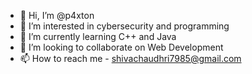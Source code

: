 - 👋 Hi, I’m @p4xton
- 👀 I’m interested in cybersecurity and programming
- 🌱 I’m currently learning C++ and Java
- 💞️ I’m looking to collaborate on Web Development
- 📫 How to reach me - shivachaudhri7985@gmail.com

<!---
p4xton/p4xton is a ✨ special ✨ repository because its `README.md` (this file) appears on your GitHub profile.
You can click the Preview link to take a look at your changes.
--->
